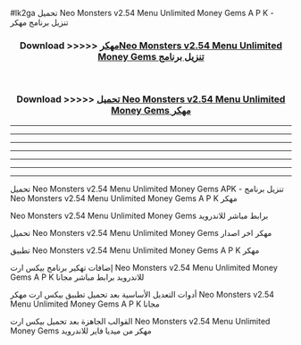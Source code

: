 #lk2ga تحميل Neo Monsters v2.54 Menu Unlimited Money Gems  A P K - تنزيل برنامج مهكر



<div align="center">
<h3>Download >>>>> <a href="https://runaway1.web.app/?sq=Neo Monsters v2.54 Menu Unlimited Money Gems ">مهكرNeo Monsters v2.54 Menu Unlimited Money Gems  تنزيل برنامج</a></h3><br>

<h3>Download >>>>> <a href="https://runaway1.web.app/?sq=Neo Monsters v2.54 Menu Unlimited Money Gems ">تحميل Neo Monsters v2.54 Menu Unlimited Money Gems  مهكر</a></h3>
</div>


----------------------------------------------------------

----------------------------------------------------------

----------------------------------------------------------

----------------------------------------------------------

----------------------------------------------------------

----------------------------------------------------------

----------------------------------------------------------

تحميل Neo Monsters v2.54 Menu Unlimited Money Gems  APK - تنزيل برنامج Neo Monsters v2.54 Menu Unlimited Money Gems  A P K مهكر

Neo Monsters v2.54 Menu Unlimited Money Gems  برابط مباشر للاندرويد

تحميل Neo Monsters v2.54 Menu Unlimited Money Gems  مهكر اخر اصدار

تطبيق Neo Monsters v2.54 Menu Unlimited Money Gems  A P K مهكر

إضافات تهكير برنامج بيكس ارت Neo Monsters v2.54 Menu Unlimited Money Gems  A P K للاندرويد برابط مباشر مجانا

أدوات التعديل الأساسية بعد تحميل تطبيق بيكس ارت مهكر Neo Monsters v2.54 Menu Unlimited Money Gems  A P K مجانا

القوالب الجاهزة بعد تحميل بيكس ارت Neo Monsters v2.54 Menu Unlimited Money Gems  مهكر من ميديا فاير للاندرويد


